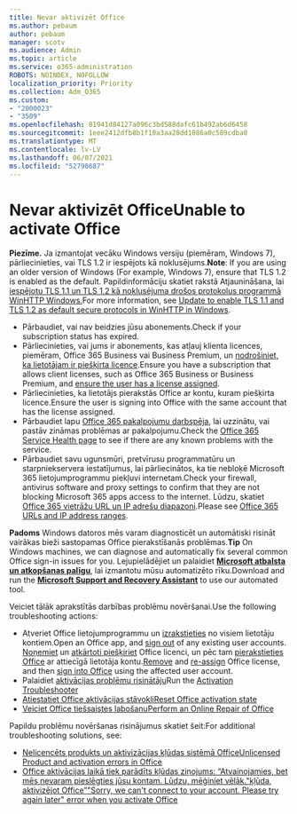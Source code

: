 ```yaml
---
title: Nevar aktivizēt Office
ms.author: pebaum
author: pebaum
manager: scotv
ms.audience: Admin
ms.topic: article
ms.service: o365-administration
ROBOTS: NOINDEX, NOFOLLOW
localization_priority: Priority
ms.collection: Adm_O365
ms.custom:
- "2000023"
- "3509"
ms.openlocfilehash: 81941d84127a096c3bd588dafc61b492ab6d6458
ms.sourcegitcommit: 1eee2412dfb8b1f10a3aa28dd1086a0c589cdba0
ms.translationtype: MT
ms.contentlocale: lv-LV
ms.lasthandoff: 06/07/2021
ms.locfileid: "52798687"
---
```

# <a name="unable-to-activate-office"></a><span data-ttu-id="b065e-102">Nevar aktivizēt Office</span><span class="sxs-lookup"><span data-stu-id="b065e-102">Unable to activate Office</span></span>

<span data-ttu-id="b065e-103">**Piezīme.** Ja izmantojat vecāku Windows versiju (piemēram, Windows 7), pārliecinieties, vai TLS 1.2 ir iespējots kā noklusējums.</span><span class="sxs-lookup"><span data-stu-id="b065e-103">**Note**: If you are using an older version of Windows (For example, Windows 7), ensure that TLS 1.2 is enabled as the default.</span></span> <span data-ttu-id="b065e-104">Papildinformāciju skatiet rakstā Atjaunināšana, lai [iespējotu TLS 1.1 un TLS 1.2 kā noklusējuma drošos protokolus programmā WinHTTP Windows.](https://support.microsoft.com/topic/update-to-enable-tls-1-1-and-tls-1-2-as-default-secure-protocols-in-winhttp-in-windows-c4bd73d2-31d7-761e-0178-11268bb10392)</span><span class="sxs-lookup"><span data-stu-id="b065e-104">For more information, see [Update to enable TLS 1.1 and TLS 1.2 as default secure protocols in WinHTTP in Windows](https://support.microsoft.com/topic/update-to-enable-tls-1-1-and-tls-1-2-as-default-secure-protocols-in-winhttp-in-windows-c4bd73d2-31d7-761e-0178-11268bb10392).</span></span>

- <span data-ttu-id="b065e-105">Pārbaudiet, vai nav beidzies jūsu abonements.</span><span class="sxs-lookup"><span data-stu-id="b065e-105">Check if your subscription status has expired.</span></span>
- <span data-ttu-id="b065e-106">Pārliecinieties, vai jums ir abonements, kas atļauj klienta licences, piemēram, Office 365 Business vai Business Premium, un [nodrošiniet, ka lietotājam ir piešķirta licence](/microsoft-365/admin/manage/assign-licenses-to-users).</span><span class="sxs-lookup"><span data-stu-id="b065e-106">Ensure you have a subscription that allows client licenses, such as Office 365 Business or Business Premium, and [ensure the user has a license assigned](/microsoft-365/admin/manage/assign-licenses-to-users).</span></span>
- <span data-ttu-id="b065e-107">Pārliecinieties, ka lietotājs pierakstās Office ar kontu, kuram piešķirta licence.</span><span class="sxs-lookup"><span data-stu-id="b065e-107">Ensure the user is signing into Office with the same account that has the license assigned.</span></span>
- <span data-ttu-id="b065e-108">Pārbaudiet lapu [Office 365 pakalpojumu darbspēja](/office365/enterprise/view-service-health), lai uzzinātu, vai pastāv zināmas problēmas ar pakalpojumu.</span><span class="sxs-lookup"><span data-stu-id="b065e-108">Check the [Office 365 Service Health page](/office365/enterprise/view-service-health) to see if there are any known problems with the service.</span></span>
- <span data-ttu-id="b065e-109">Pārbaudiet savu ugunsmūri, pretvīrusu programmatūru un starpniekservera iestatījumus, lai pārliecinātos, ka tie nebloķē Microsoft 365 lietojumprogrammu piekļuvi internetam.</span><span class="sxs-lookup"><span data-stu-id="b065e-109">Check your firewall, antivirus software and proxy settings to confirm that they are not blocking Microsoft 365 apps access to the internet.</span></span> <span data-ttu-id="b065e-110">Lūdzu, skatiet [Office 365 vietrāžu URL un IP adrešu diapazoni](/office365/enterprise/urls-and-ip-address-ranges "Office 365 vietrāžu URL un IP adreses diapazoni").</span><span class="sxs-lookup"><span data-stu-id="b065e-110">Please see [Office 365 URLs and IP address ranges](/office365/enterprise/urls-and-ip-address-ranges "Office 365 URLs and IP address ranges").</span></span>

<span data-ttu-id="b065e-111">**Padoms** Windows datoros mēs varam diagnosticēt un automātiski risināt vairākas bieži sastopamas Office pierakstīšanās problēmas.</span><span class="sxs-lookup"><span data-stu-id="b065e-111">**Tip** On Windows machines, we can diagnose and automatically fix several common Office sign-in issues for you.</span></span> <span data-ttu-id="b065e-112">Lejupielādējiet un palaidiet  **[Microsoft atbalsta un atkopšanas palīgu](https://aka.ms/SaRA-OfficeSignInScenario)**, lai izmantotu mūsu automatizēto rīku.</span><span class="sxs-lookup"><span data-stu-id="b065e-112">Download and run the  **[Microsoft Support and Recovery Assistant](https://aka.ms/SaRA-OfficeSignInScenario)** to use our automated tool.</span></span>

<span data-ttu-id="b065e-113">Veiciet tālāk aprakstītās darbības problēmu novēršanai.</span><span class="sxs-lookup"><span data-stu-id="b065e-113">Use the following troubleshooting actions:</span></span>

- <span data-ttu-id="b065e-114">Atveriet Office lietojumprogrammu un [izrakstieties](https://support.office.com/article/5a20dc11-47e9-4b6f-945d-478cb6d92071) no visiem lietotāju kontiem.</span><span class="sxs-lookup"><span data-stu-id="b065e-114">Open an Office app, and [sign out](https://support.office.com/article/5a20dc11-47e9-4b6f-945d-478cb6d92071) of any existing user accounts.</span></span> <span data-ttu-id="b065e-115">[Noņemiet](/microsoft-365/admin/manage/remove-licenses-from-users) un [atkārtoti piešķiriet](/microsoft-365/admin/manage/assign-licenses-to-users) Office licenci, un pēc tam [pierakstieties Office](https://support.office.com/article/628ea040-f265-49de-b986-be09c3ebf8a9) ar attiecīgā lietotāja kontu.</span><span class="sxs-lookup"><span data-stu-id="b065e-115">[Remove](/microsoft-365/admin/manage/remove-licenses-from-users) and [re-assign](/microsoft-365/admin/manage/assign-licenses-to-users) Office license, and then [sign into Office](https://support.office.com/article/628ea040-f265-49de-b986-be09c3ebf8a9) using the affected user account.</span></span>
- <span data-ttu-id="b065e-116">Palaidiet [aktivācijas problēmu risinātāju](https://aka.ms/SARA-OfficeActivation-Alchemy)</span><span class="sxs-lookup"><span data-stu-id="b065e-116">Run the [Activation Troubleshooter](https://aka.ms/SARA-OfficeActivation-Alchemy)</span></span>
- [<span data-ttu-id="b065e-117">Atiestatiet Office aktivācijas stāvokli</span><span class="sxs-lookup"><span data-stu-id="b065e-117">Reset Office activation state</span></span>](/office365/troubleshoot/activation/reset-office-365-proplus-activation-state "Atiestatiet Office aktivācijas stāvokli")
- [<span data-ttu-id="b065e-118">Veiciet Office tiešsaistes labošanu</span><span class="sxs-lookup"><span data-stu-id="b065e-118">Perform an Online Repair of Office</span></span>](https://support.office.com/Article/7821d4b6-7c1d-4205-aa0e-a6b40c5bb88b?wt.mc_id=Alchemy_ClientDIA)

<span data-ttu-id="b065e-119">Papildu problēmu novēršanas risinājumus skatiet šeit:</span><span class="sxs-lookup"><span data-stu-id="b065e-119">For additional troubleshooting solutions, see:</span></span>  

- [<span data-ttu-id="b065e-120">Nelicencēts produkts un aktivizācijas kļūdas sistēmā Office</span><span class="sxs-lookup"><span data-stu-id="b065e-120">Unlicensed Product and activation errors in Office</span></span>](https://support.office.com/Article/0d23d3c0-c19c-4b2f-9845-5344fedc4380?wt.mc_id=Alchemy_ClientDIA)
- [<span data-ttu-id="b065e-121">Office aktivācijas laikā tiek parādīts kļūdas ziņojums: “Atvainojamies, bet mēs nevaram pieslēgties jūsu kontam. Lūdzu, mēģiniet vēlāk."kļūda, aktivizējot Office”</span><span class="sxs-lookup"><span data-stu-id="b065e-121">"Sorry, we can't connect to your account. Please try again later" error when you activate Office</span></span>](/office/troubleshoot/activation-installation/issue-when-activate-office-from-office-365)
